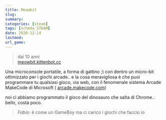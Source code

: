 ```yaml
---
title: Meowbit
slug: 
summary: 
categories: [steam]
tags: [scheda_STEAM]
date: 2020-12-14
lastmod: 
url_game: 
---
```

> dai 10 anni  
> [meowbit.kittenbot.cc](https://meowbit.kittenbot.cc)  

Una microconsole portatile, a forma di gattino ;) con dentro un micro-bit ottimizzato per i giochi arcade.. e la cosa meravigliosa è che puoi programmare tu qualsiasi gioco, via web, con il fenomenale sistema Arcade MakeCode di Microsoft ( [arcade.makecode.com](https://arcade.makecode.com/))

noi ci abbiamo programmato il gioco del dinosauro che salta di Chrome.. bello, costa poco.

> *Fabio:*
> è come un GameBoy ma ci carico i giochi che faccio io


